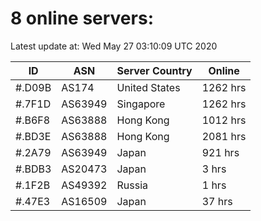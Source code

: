 # 8 online servers:

Latest update at: Wed May 27 03:10:09 UTC 2020

| ID | ASN | Server Country | Online |
| -- | --- | -------------- | ------ |
| #.D09B | AS174 | United States | 1262 hrs |
| #.7F1D | AS63949 | Singapore | 1262 hrs |
| #.B6F8 | AS63888 | Hong Kong | 1012 hrs |
| #.BD3E | AS63888 | Hong Kong | 2081 hrs |
| #.2A79 | AS63949 | Japan | 921 hrs |
| #.BDB3 | AS20473 | Japan | 3 hrs |
| #.1F2B | AS49392 | Russia | 1 hrs |
| #.47E3 | AS16509 | Japan | 37 hrs |

